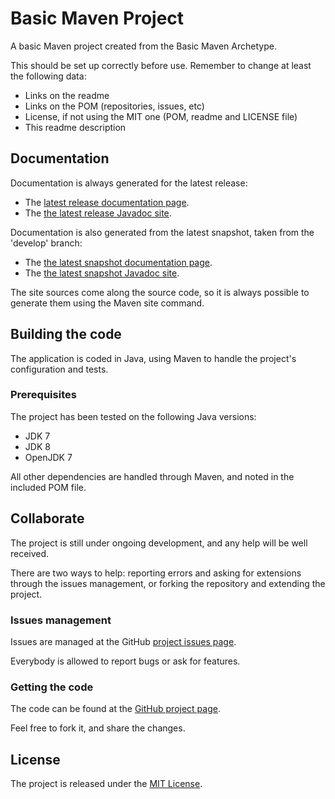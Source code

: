 # Basic Maven Project
A basic Maven project created from the Basic Maven Archetype.

This should be set up correctly before use. Remember to change at least the following data:

- Links on the readme
- Links on the POM (repositories, issues, etc)
- License, if not using the MIT one (POM, readme and LICENSE file)
- This readme description

## Documentation
Documentation is always generated for the latest release:

- The [latest release documentation page][site-release].
- The [the latest release Javadoc site][javadoc-release].

Documentation is also generated from the latest snapshot, taken from the 'develop' branch:

- The [the latest snapshot documentation page][site-develop].
- The [the latest snapshot Javadoc site][javadoc-develop].

The site sources come along the source code, so it is always possible to generate them using the Maven site command.

## Building the code
The application is coded in Java, using Maven to handle the project's configuration and tests.

### Prerequisites
The project has been tested on the following Java versions:
* JDK 7
* JDK 8
* OpenJDK 7

All other dependencies are handled through Maven, and noted in the included POM file.

## Collaborate

The project is still under ongoing development, and any help will be well received.

There are two ways to help: reporting errors and asking for extensions through the issues management, or forking the repository and extending the project.

### Issues management
Issues are managed at the GitHub [project issues page][issues].

Everybody is allowed to report bugs or ask for features.

### Getting the code
The code can be found at the [GitHub project page][scm].

Feel free to fork it, and share the changes.

## License
The project is released under the [MIT License][license].

[issues]: ${issuesUrl}
[javadoc-develop]: ${javadocRelease}
[javadoc-release]: ${javadocDevelop}
[license]: http://www.opensource.org/licenses/mit-license.php
[scm]: ${sourceControlUrl}
[site-develop]: ${siteDevelopPublic}
[site-release]: ${siteReleasePublic}
